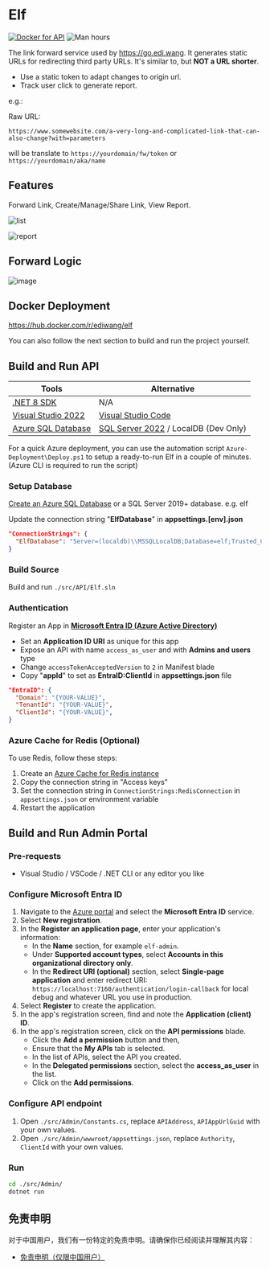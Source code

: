 # Elf

[![Docker for API](https://github.com/EdiWang/Elf/actions/workflows/docker-api.yml/badge.svg)](https://github.com/EdiWang/Elf/actions/workflows/docker-api.yml)
![Man hours](https://img.shields.io/endpoint?url=https%3A%2F%2Fmanhours.aiursoft.cn%2Fr%2Fgithub.com%2FEdiWang%2FElf.json)

The link forward service used by https://go.edi.wang. It generates static URLs for redirecting third party URLs. It's similar to, but **NOT a URL shorter**. 

- Use a static token to adapt changes to origin url.
- Track user click to generate report.

e.g.:

Raw URL:
```
https://www.somewebsite.com/a-very-long-and-complicated-link-that-can-also-change?with=parameters
```

will be translate to `https://yourdomain/fw/token` or `https://yourdomain/aka/name`

## Features

Forward Link, Create/Manage/Share Link, View Report.

![list](https://github.com/EdiWang/Elf/assets/3304703/2f3f3691-fa24-4d24-9a8f-562b0cab8261)

![report](https://github.com/EdiWang/Elf/assets/3304703/09eab5b0-0749-4d41-a4a9-56da4eb5aeb5)


## Forward Logic

![image](https://cdn.edi.wang/web-assets/lf/LinkForwarder-FW.png)

## Docker Deployment

https://hub.docker.com/r/ediwang/elf

You can also follow the next section to build and run the project yourself.

## Build and Run API

Tools | Alternative
--- | ---
[.NET 8 SDK](http://dot.net) | N/A
[Visual Studio 2022](https://visualstudio.microsoft.com/) | [Visual Studio Code](https://code.visualstudio.com/)
[Azure SQL Database](https://azure.microsoft.com/en-us/services/sql-database/) | [SQL Server 2022](https://www.microsoft.com/en-us/sql-server/sql-server-2022) / LocalDB (Dev Only)

For a quick Azure deployment, you can use the automation script ```Azure-Deployment\Deploy.ps1``` to setup a ready-to-run Elf in a couple of minutes. (Azure CLI is required to run the script)

### Setup Database

[Create an Azure SQL Database](https://docs.microsoft.com/en-us/azure/sql-database/sql-database-single-database-get-started?WT.mc_id=AZ-MVP-5002809) or a SQL Server 2019+ database. e.g. elf

Update the connection string "**ElfDatabase**" in **appsettings.[env].json**

```json
"ConnectionStrings": {
  "ElfDatabase": "Server=(localdb)\\MSSQLLocalDB;Database=elf;Trusted_Connection=True;"
}
```
### Build Source

Build and run `./src/API/Elf.sln`

### Authentication

Register an App in **[Microsoft Entra ID (Azure Active Directory)]((https://azure.microsoft.com/en-us/services/active-directory/))**
- Set an **Application ID URI** as unique for this app
- Expose an API with name `access_as_user` and with **Admins and users** type
- Change `accessTokenAcceptedVersion` to `2` in Manifest blade
- Copy "**appId**" to set as **EntraID:ClientId** in **appsettings.json** file

```json
"EntraID": {
  "Domain": "{YOUR-VALUE}",
  "TenantId": "{YOUR-VALUE}",
  "ClientId": "{YOUR-VALUE}",
}
```

### Azure Cache for Redis (Optional)

To use Redis, follow these steps:

1. Create an [Azure Cache for Redis instance](https://docs.microsoft.com/en-us/azure/azure-cache-for-redis/cache-overview?WT.mc_id=AZ-MVP-5002809)
2. Copy the connection string in "Access keys"
3. Set the connection string in `ConnectionStrings:RedisConnection` in `appsettings.json` or environment variable
4. Restart the application

## Build and Run Admin Portal

### Pre-requests

- Visual Studio / VSCode / .NET CLI or any editor you like

### Configure Microsoft Entra ID

1. Navigate to the [Azure portal](https://portal.azure.com) and select the **Microsoft Entra ID** service.
2. Select **New registration**.
3. In the **Register an application page**, enter your application's information:
   - In the **Name** section, for example `elf-admin`.
   - Under **Supported account types**, select **Accounts in this organizational directory only**.
   - In the **Redirect URI (optional)** section, select **Single-page application** and enter redirect URI: `https://localhost:7160/authentication/login-callback` for local debug and whatever URL you use in production.
4. Select **Register** to create the application.
5. In the app's registration screen, find and note the **Application (client) ID**. 
6. In the app's registration screen, click on the **API permissions** blade.
   - Click the **Add a permission** button and then,
   - Ensure that the **My APIs** tab is selected.
   - In the list of APIs, select the API you created.
   - In the **Delegated permissions** section, select the **access_as_user** in the list.
   - Click on the **Add permissions**.
   
### Configure API endpoint

1. Open `./src/Admin/Constants.cs`, replace `APIAddress`, `APIAppUrlGuid` with your own values.
2. Open `./src/Admin/wwwroot/appsettings.json`, replace `Authority`, `ClientId` with your own values.

### Run

```bash
cd ./src/Admin/
dotnet run
```

## 免责申明

对于中国用户，我们有一份特定的免责申明。请确保你已经阅读并理解其内容：

- [免责申明（仅限中国用户）](./DISCLAIMER_CN.md)
